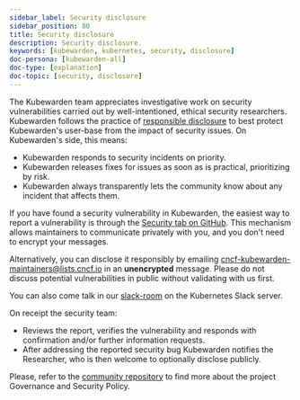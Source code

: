 ```yaml
---
sidebar_label: Security disclosure
sidebar_position: 80
title: Security disclosure
description: Security disclosure.
keywords: [kubewarden, kubernetes, security, disclosure]
doc-persona: [kubewarden-all]
doc-type: [explanation]
doc-topic: [security, disclosure]
---
```


<head>
  <link rel="canonical" href="https://docs.kubewarden.io/disclosure"/>
</head>

The Kubewarden team appreciates investigative work on security
vulnerabilities carried out by well-intentioned, ethical security researchers.
Kubewarden follows the practice of [responsible
disclosure](https://en.wikipedia.org/wiki/Responsible_disclosure) to
best protect Kubewarden's user-base from the impact of security issues. On
Kubewarden's side, this means:

- Kubewarden responds to security incidents on priority.
- Kubewarden releases fixes for issues as soon as is practical, prioritizing by risk.
- Kubewarden always transparently lets the community know about any incident that
  affects them.

If you have found a security vulnerability in Kubewarden, the easiest way to
report a vulnerability is through the [Security tab on
GitHub](https://github.com/kubewarden/community/security/advisories). This
mechanism allows maintainers to communicate privately with you, and you don't
need to encrypt your messages.

Alternatively, you can disclose it responsibly by emailing
[cncf-kubewarden-maintainers@lists.cncf.io](mailto:cncf-kubewarden-maintainers@lists.cncf.io)
in an **unencrypted** message. Please do not discuss potential vulnerabilities in public without validating
with us first.

You can also come talk in our [slack-room] on the Kubernetes Slack server.

On receipt the security team:

- Reviews the report, verifies the vulnerability and responds with confirmation
  and/or further information requests.
- After addressing the reported security bug Kubewarden notifies the
  Researcher, who is then welcome to optionally disclose publicly.

Please, refer to the [community
repository](https://github.com/kubewarden/community) to find more about the
project Governance and Security Policy.

[slack-room]: https://kubernetes.slack.com/archives/C03L52JRAFM
